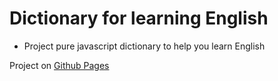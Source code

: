 # Dictionary for learning English

- Project pure javascript dictionary to help you learn English

Project on [Github Pages](https://kirshfein.github.io/translate-dictionary)

